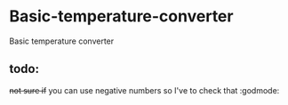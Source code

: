 # Basic-temperature-converter
Basic temperature converter
## todo:
~~not sure if~~ you can use negative numbers so I've to check that :godmode:
